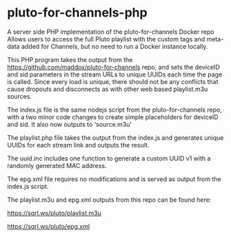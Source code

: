 # pluto-for-channels-php
A server side PHP implementation of the pluto-for-channels Docker repo
Allows users to access the full Pluto playlist with the custom tags and meta-data added for Channels, but no need to run a Docker instance locally.

This PHP program takes the output from the https://github.com/maddox/pluto-for-channels repo, and sets the deviceID and sid parameters in the stream URLs to unique UUIDs each time the page is called.  Since every load is unique, there should not be any conflicts that cause dropouts and disconnects as with other web based playlist.m3u sources.

The index.js file is the same nodejs script from the pluto-for-channels repo, with a two minor code changes to create simple placeholders for deviceID and sid. It also now outputs to 'source.m3u'

The playlist.php file takes the output from the index.js and generates unique UUIDs for each stream link and outputs the result.

The uuid.inc includes one function to generate a custom UUID v1 with a randomly generated MAC address.

The epg.xml file requires no modifications and is served as output from the index.js script.

The playlist.m3u and epg.xml outputs from this repo can be found here:  

https://sqrl.ws/pluto/playlist.m3u

https://sqrl.ws/pluto/epg.xml
